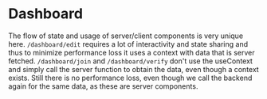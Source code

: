 # Dashboard

The flow of state and usage of server/client components is very unique here. `/dashboard/edit` requires a lot of interactivity and state sharing and thus to minimize performance loss it uses a context with data that is server fetched. `/dashboard/join` and `/dashboard/verify` don't use the useContext and simply call the server function to obtain the data, even though a context exists. Still there is no performance loss, even though we call the backend again for the same data, as these are server components.
